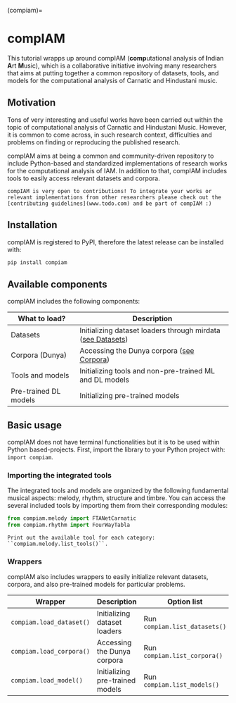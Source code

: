 (compiam)=
# compIAM


This tutorial wrapps up around compIAM (**comp**utational analysis of **I**ndian **A**rt **M**usic), which is a collaborative initiative involving many researchers that aims at putting together a common repository of datasets, tools, and models for the computational analysis of Carnatic and Hindustani music. 


## Motivation

Tons of very interesting and useful works have been carried out within the topic of computational analysis of Carnatic and Hindustani Music. However, it is common to come across, in such research context, difficulties and problems on finding or reproducing the published research.

compIAM aims at being a common and community-driven repository to include Python-based and standardized implementations of research works for the computational analysis of IAM. In addition to that, compIAM includes tools to easily access relevant datasets and corpora.

```{note}
compIAM is very open to contributions! To integrate your works or relevant implementations from other researchers please check out the [contributing guidelines](www.todo.com) and be part of compIAM :)
```

## Installation

compIAM is registered to PyPI, therefore the latest release can be installed with:
```bash
pip install compiam
```


## Available components

compIAM includes the following components:

| **What to load?**     | **Description**                                                         |
|-----------------------|-------------------------------------------------------------------------|
| Datasets              | Initializing dataset loaders through mirdata ([see Datasets](datasets)) |
| Corpora (Dunya)       | Accessing the Dunya corpora ([see Corpora](corpora))                    |
| Tools and models      | Initializing tools and non-pre-trained ML and DL models                 |
| Pre-trained DL models | Initializing pre-trained models                                         |


## Basic usage

compIAM does not have terminal functionalities but it is to be used within Python based-projects. First, import the library to your Python project with: ``import compiam``.

### Importing the integrated tools

The integrated tools and models are organized by the following fundamental musical aspects: melody, rhythm, structure and timbre. You can access the several included tools by importing them from their corresponding modules:
```python
from compiam.melody import FTANetCarnatic
from compiam.rhythm import FourWayTabla
```

```{note}
Print out the available tool for each category: ``compiam.melody.list_tools()``.
```

### Wrappers
compIAM also includes wrappers to easily initialize relevant datasets, corpora, and also pre-trained models for particular problems.

| **Wrapper**                 | **Description**                    | **Option list**                       |
|-----------------------------|------------------------------------|---------------------------------------|
| ``compiam.load_dataset()``  | Initializing dataset loaders       | Run ``compiam.list_datasets()``       |
| ``compiam.load_corpora()``  | Accessing the Dunya corpora        | Run ``compiam.list_corpora()``        |
| ``compiam.load_model()``    | Initializing pre-trained models    | Run ``compiam.list_models()``         |
